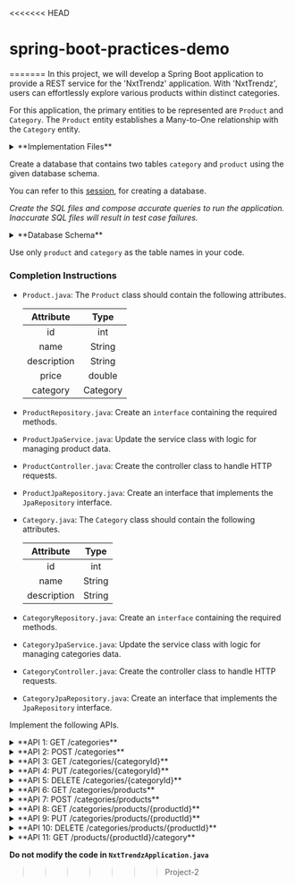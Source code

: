<<<<<<< HEAD
# spring-boot-practices-demo
=======
In this project, we will develop a Spring Boot application to provide a REST service for the 'NxtTrendz' application. With 'NxtTrendz', users can effortlessly explore various products within distinct categories.

For this application, the primary entities to be represented are `Product` and `Category`. The `Product` entity establishes a Many-to-One relationship with the `Category` entity.

<details>
<summary>**Implementation Files**</summary>

Use these files to complete the implementation:

- `ProductController.java`
- `ProductRepository.java`
- `ProductJpaService.java`
- `ProductJpaRepository.java`
- `Product.java`
- `CategoryController.java`
- `CategoryRepository.java`
- `CategoryJpaService.java`
- `CategoryJpaRepository.java`
- `Category.java`

</details>

Create a database that contains two tables `category` and `product` using the given database schema.

You can refer to this [session](https://learning.ccbp.in/course?c_id=e345dfa4-f5ce-406e-b19a-4ed720c54136&s_id=6a60610e-79c2-4e15-b675-45ddbd9bbe82&t_id=f880166e-2f51-4403-81a0-d2430694dae8), for creating a database.

_Create the SQL files and compose accurate queries to run the application. Inaccurate SQL files will result in test case failures._

<details>
<summary>**Database Schema**</summary>

#### Product Table

|   Columns   |                 Type                  |
| :---------: | :-----------------------------------: |
|     id      | INTEGER (Primary Key, Auto Increment) |
|    name     |                 TEXT                  |
| description |                 TEXT                  |
|    price    |                DOUBLE                 |
| categoryId  |                INTEGER                |

#### Category Table

|   Columns   |                 Type                  |
| :---------: | :-----------------------------------: |
|     id      | INTEGER (Primary Key, Auto Increment) |
|    name     |                 TEXT                  |
| description |          TEXT (Foreign Key)           |

You can use the given sample data to populate the tables.

<details>
<summary>**Sample Data**</summary>

#### Category Data

|  id   |    name     |                   description                   |
| :---: | :---------: | :---------------------------------------------: |
|   1   | Electronics |      Gadgets and devices for everyday use.      |
|   2   |    Books    | Novels, textbooks, and other reading materials. |
|   3   |   Fashion   |      Clothing, footwear, and accessories.       |

#### Product Data

|       name        |                              description                              |  price   | categoryId |
| :---------------: | :-------------------------------------------------------------------: | :------: | :--------: |
|      Laptop       | A high-performance laptop suitable for gaming and professional tasks. | 50000.00 |     1      |
| Bluetooth Speaker |           A portable speaker with excellent sound quality.            | 2500.00  |     1      |
|   Mystery Novel   |              A thrilling novel full of twists and turns.              |  500.00  |     2      |
| History Textbook  |                A comprehensive guide to world history.                |  400.00  |     2      |
|  Leather Jacket   |               A stylish jacket made of genuine leather.               | 2200.00  |     3      |
|   Running Shoes   |                Comfortable shoes perfect for jogging.                 |  700.00  |     3      |

</details>

</details>

<MultiLineNote>

Use only `product` and `category` as the table names in your code.

</MultiLineNote>

### Completion Instructions

- `Product.java`: The `Product` class should contain the following attributes.

    |  Attribute  |   Type   |
    | :---------: | :------: |
    |     id      |   int    |
    |    name     |  String  |
    | description |  String  |
    |    price    |  double  |
    |  category   | Category |

- `ProductRepository.java`: Create an `interface` containing the required methods.
- `ProductJpaService.java`: Update the service class with logic for managing product data.
- `ProductController.java`: Create the controller class to handle HTTP requests.
- `ProductJpaRepository.java`: Create an interface that implements the `JpaRepository` interface.
  
- `Category.java`: The `Category` class should contain the following attributes.

    |  Attribute  |  Type  |
    | :---------: | :----: |
    |     id      |  int   |
    |    name     | String |
    | description | String |

- `CategoryRepository.java`: Create an `interface` containing the required methods.
- `CategoryJpaService.java`: Update the service class with logic for managing categories data.
- `CategoryController.java`: Create the controller class to handle HTTP requests.
- `CategoryJpaRepository.java`: Create an interface that implements the `JpaRepository` interface.

Implement the following APIs.

<details>
<summary>**API 1: GET /categories**</summary>

#### Path: `/categories`

#### Method: `GET`

#### Description:

Returns a list of all categories in the `category` table.

#### Response

```json
[
    {
        "id": 1,
        "name": "Electronics",
        "description": "Gadgets and devices for everyday use."
    },
    ...
]
```

</details>

<details>
<summary>**API 2: POST /categories**</summary>

#### Path: `/categories`

#### Method: `POST`

#### Description:

Creates a new category in the `category` table. The `categoryId` is auto-incremented.

#### Request

```json
{
    "name": "Home Appliances",
    "description": "Essential tools for household tasks."
}
```

#### Response

```json
{
    "id": 4,
    "name": "Home Appliances",
    "description": "Essential tools for household tasks."
}
```

</details>

<details>
<summary>**API 3: GET /categories/{categoryId}**</summary>

#### Path: `/categories/{categoryId}`

#### Method: `GET`

#### Description:

Returns a category based on the `categoryId`. If the given `categoryId` is not found in the `category` table, raise `ResponseStatusException` with `HttpStatus.NOT_FOUND`.


#### Success Response

```json
{
    "id": 2,
    "name": "Books",
    "description": "Novels, textbooks, and other reading materials."
}
```

</details>

<details>
<summary>**API 4: PUT /categories/{categoryId}**</summary>

#### Path: `/categories/{categoryId}`

#### Method: `PUT`

#### Description:

Updates the details of a category based on the `categoryId` and returns the updated category details. If the given `categoryId` is not found in the `category` table, raise `ResponseStatusException` with `HttpStatus.NOT_FOUND`.

#### Request

```json
{
    "name": "Toys",
    "description": "Fun items for kids and adults alike."
}
```

#### Success Response

```json
{
    "id": 2,
    "name": "Toys",
    "description": "Fun items for kids and adults alike."
}
```

</details>

<details>
<summary>**API 5: DELETE /categories/{categoryId}**</summary>

#### Path: `/categories/{categoryId}`

#### Method: `DELETE`

#### Description:

Deletes a category from the `category` table based on the `categoryId` and returns the status code `204`(raise `ResponseStatusException` with `HttpStatus.NO_CONTENT`). If the given `categoryId` is not found in the `category` table, raise `ResponseStatusException` with `HttpStatus.NOT_FOUND`. 

</details>

<details>
<summary>**API 6: GET /categories/products**</summary>

#### Path: `/categories/products`

#### Method: `GET`

#### Description:

Returns a list of all products in the `product` table.

#### Response

```json
[
    {
        "id": 1,
        "name": "Laptop",
        "description": "A high-performance laptop suitable for gaming and professional tasks.",
        "price": 50000.0,
        "category": {
            "id": 1,
            "name": "Electronics",
            "description": "Gadgets and devices for everyday use."
        }
    },
    ...
]
```

</details>

<details>
<summary>**API 7: POST /categories/products**</summary>

#### Path: `/categories/products`

#### Method: `POST`

#### Description:

Creates a new product in the `product` table and create an association between the product and the category based on the `id` of the `category` field. The `productId` is auto-incremented.

#### Request

```json
{
    "name": "Blender",
    "description": "An efficient kitchen tool for making smoothies.",
    "price": 600.00,
    "category": {
        "id": 4
    }
}
```

#### Response

```json
{
    "id": 7,
    "name": "Blender",
    "description": "An efficient kitchen tool for making smoothies.",
    "price": 600.0,
    "category": {
        "id": 4,
        "name": "Home Appliances",
        "description": "Essential tools for household tasks."
    }
}
```

</details>

<details>
<summary>**API 8: GET /categories/products/{productId}**</summary>

#### Path: `/categories/products/{productId}`

#### Method: `GET`

#### Description:

Returns a product based on the `productId`. If the given `productId` is not found in the `product` table, raise `ResponseStatusException` with `HttpStatus.NOT_FOUND`.


#### Success Response

```json
{
    "id": 2,
    "name": "Bluetooth Speaker",
    "description": "A portable speaker with excellent sound quality.",
    "price": 2500.0,
    "category": {
        "id": 1,
        "name": "Electronics",
        "description": "Gadgets and devices for everyday use."
    }
}
```

</details>

<details>
<summary>**API 9: PUT /categories/products/{productId}**</summary>

#### Path: `/categories/products/{productId}`

#### Method: `PUT`

#### Description:

Updates the details of a product based on the `productId` and returns the updated product details. If the `id` in the `category` field is provided, update the association between the product and the category based on the `id`. If the given `productId` is not found in the `product` table, raise `ResponseStatusException` with `HttpStatus.NOT_FOUND`.

#### Request

```json
{
    "name": "Lego Set",
    "description": "A 500-piece Lego set for building and creativity.",
    "price": 300.00,
    "category": {
        "id": 2
    }
}
```

#### Success Response

```json
{
    "id": 4,
    "name": "Lego Set",
    "description": "A 500-piece Lego set for building and creativity.",
    "price": 300.0,
    "category": {
        "id": 2,
        "name": "Toys",
        "description": "Fun items for kids and adults alike."
    }
}
```

</details>

<details>
<summary>**API 10: DELETE /categories/products/{productId}**</summary>

#### Path: `/categories/products/{productId}`

#### Method: `DELETE`

#### Description:

Deletes a product from the `product` table based on the `productId` and returns the status code `204`(raise `ResponseStatusException` with `HttpStatus.NO_CONTENT`). If the given `productId` is not found in the `product` table, raise `ResponseStatusException` with `HttpStatus.NOT_FOUND`.

</details>

<details>
<summary>**API 11: GET /products/{productId}/category**</summary>

#### Path: `/products/{productId}/category`

#### Method: `GET`

#### Description:

Returns a category of the product based on the `productId`. If the given `productId` is not found in the `product` table, raise `ResponseStatusException` with `HttpStatus.NOT_FOUND`.

#### Response

```json
{
    "id": 1,
    "name": "Electronics",
    "description": "Gadgets and devices for everyday use."
}
```

</details>

**Do not modify the code in `NxtTrendzApplication.java`**
>>>>>>> Project-2
